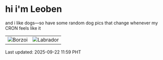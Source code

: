 # hi i'm Leoben

and i like dogs—so have some random dog pics that change whenever my CRON feels like it

|  |  |
|--------|----------|
| ![Borzoi](https://random-dog-vercel.vercel.app/api/random-borzoi?v=1758513599) | ![Labrador](https://random-dog-vercel.vercel.app/api/random-labrador?v=1758513599) |

Last updated: 2025-09-22 11:59 PHT
